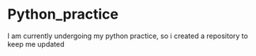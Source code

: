 # Python_practice
I am currently undergoing my python practice, so i created a repository to keep me updated
